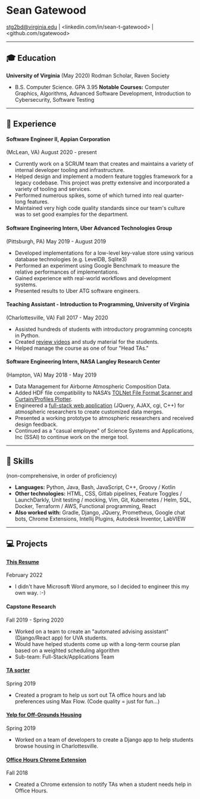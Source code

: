 # Sean Gatewood

stg2bd@virginia.edu | <linkedin.com/in/sean-t-gatewood> | <github.com/sgatewood>

---

## 🎓 Education
**University of Virginia** (May 2020) Rodman Scholar, Raven Society
- B.S. Computer Science. GPA 3.95
**Notable Courses:** Computer Graphics, Algorithms, Advanced Software Development, Introduction to Cybersecurity, Software Testing

---

## 💼 Experience

#### **Software Engineer II**, Appian Corporation
(McLean, VA) August 2020 - present
- Currently work on a SCRUM team that creates and maintains a variety of internal developer tooling and infrastructure.
- Helped design and implement a modern feature toggles framework for a legacy codebase. This project was pretty extensive and incorporated a variety of tooling and services.
- Performed numerous spikes, some of which turned into real quarter-long features.
- Maintained very high code quality standards since our team's culture was to set good examples for the department.

#### **Software Engineering Intern**, Uber Advanced Technologies Group
(Pittsburgh, PA) May 2019 - August 2019
- Developed implementations for a low-level key-value store using various database technologies (e.g. LevelDB, Sqlite3)
- Performed an experiment using Google Benchmark to measure the relative performances of implementations.
- Gained experience with real-world workflows and development systems.
- Presented results to Uber ATG software engineers.

#### **Teaching Assistant - Introduction to Programming**, University of Virginia
(Charlottesville, VA) Fall 2017 - May 2020
- Assisted hundreds of students with introductory programming concepts in Python.
- Created <a href="https://www.youtube.com/playlist?list=PLeih3T8PoRaYXpRwCVUmCEQqzZ51qyAmD">review videos</a> and study material for the students.
- Helped manage the course as one of four "Head TAs."

#### **Software Engineering Intern**, NASA Langley Research Center
(Hampton, VA) May 2018 - May 2019
- Data Management for Airborne Atmospheric Composition Data.
- Added HDF file compatibility to NASA’s <a href="https://www-air.larc.nasa.gov/missions/TOLNet/tools/FTScan.zip">TOLNet File Format Scanner and Curtain/Profiles Plotter</a>.
- Engineered a <a href="https://www-air.larc.nasa.gov/cgi-bin/Driver.cgi?platform=KORUSAQ/DC8_AIRCRAFT">full-stack web application</a> (JQuery, AJAX, cgi, C++) for atmospheric researchers to create customized data merges.
- Presented a working prototype to atmospheric researchers and received design feedback.
- Continued as a "casual employee" of Science Systems and Applications, Inc (SSAI) to continue work on the merge tool.


---

## 💪 Skills
(non-comprehensive, in order of proficiency)

- **Languages:** Python, Java, Bash, JavaScript, C++, Groovy / Kotlin
- **Other technologies:** HTML, CSS, Gitlab pipelines, Feature Toggles / LaunchDarkly, Unit testing / mocking, Vim, Git, Kubernetes / Helm, SQL, Docker, Terraform / AWS, Functional programming, React
- **Also worked with:** Gradle, Django, JQuery, Prometheus, Google chat bots, Chrome Extensions, Intellij Plugins, Autodesk Inventor, LabVIEW

---

## 💻 Projects

#### **[This Resume](##)**
February 2022
- I didn't have Microsoft Word anymore, so I decided to engineer this my own way. :-)

#### **Capstone Research**
Fall 2019 - Spring 2020
- Worked on a team to create an "automated advising assistant" (Django/React app) for UVA students.
- Would have helped students come up with a long-term course plan based on a weighted scheduling algorithm
- Sub-team: Full-Stack/Applications Team

#### **[TA sorter](https://github.com/sgatewood/TA_Sorter)**
Spring 2019
- Created a program to help us sort out TA office hours and lab preferences using Max Flow. (Code quality = just for fun...)

#### **[Yelp for Off-Grounds Housing](http://segfaulters3240.herokuapp.com)**
Spring 2019
- Worked on a team of developers to create a Django app to help students browse housing in Charlottesville.

#### **[Office Hours Chrome Extension](https://chrome.google.com/webstore/detail/oh-alerts/lfbigjgebeoclpdgcbdnjemefefbngab)**
Fall 2018
- Created a Chrome extension to notify TAs when a student needs help in Office Hours.

